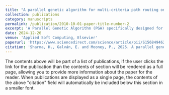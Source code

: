 ```yaml
---
title: "A parallel genetic algorithm for multi-criteria path routing on complex real-world road networks"
collection: publications
category: manuscripts
permalink: /publication/2010-10-01-paper-title-number-2
excerpt: 'A Parallel Genetic Algorithm (PGA) specifically designed for multi-criteria vehicle routing is described in this work. The algorithm aims to enhance the existing routing methods by offering users the ability to choose their preferred path from a set of optimal paths optimised on multiple objectives.'
date: 2024-12-26
venue: 'Applied Soft Computing, Elsevier'
paperurl: 'https://www.sciencedirect.com/science/article/pii/S1568494624013334?via%3Dihub'
citation: 'Sharma, H., Galván, E. and Mooney, P., 2025. A parallel genetic algorithm for multi-criteria path routing on complex real-world road networks. Applied Soft Computing, 170, p.112559'
---
```


The contents above will be part of a list of publications, if the user clicks the link for the publication than the contents of section will be rendered as a full page, allowing you to provide more information about the paper for the reader. When publications are displayed as a single page, the contents of the above "citation" field will automatically be included below this section in a smaller font.
